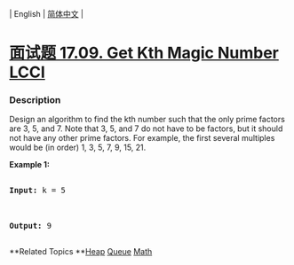 | English | [简体中文](README.md) |

# [面试题 17.09. Get Kth Magic Number LCCI](https://leetcode-cn.com/problems/get-kth-magic-number-lcci)
 ### Description
<p>Design an algorithm to find the kth number such that the only prime factors are 3, 5, and 7. Note that 3, 5, and 7 do not have to be factors, but it should not have any other prime factors. For example, the first several multiples would be (in order) 1, 3, 5, 7, 9, 15, 21.</p>

<p><strong>Example 1:</strong></p>

<pre>
<strong>Input: </strong>k = 5

<strong>Output: </strong>9
</pre>

**Related Topics	**[Heap](https://leetcode-cn.com/tag/heap) [Queue](https://leetcode-cn.com/tag/queue) [Math](https://leetcode-cn.com/tag/math) 